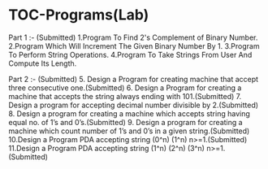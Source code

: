 # TOC-Programs(Lab)
Part 1 :- (Submitted)
1.Program To Find 2's Complement of Binary Number.
2.Program Which Will Increment The Given Binary Number By 1.
3.Program To Perform String Operations.
4.Program To Take Strings From User And Compute Its Length.

Part 2 :- (Submitted)
5. Design a Program for creating machine that accept three consecutive one.(Submitted)
6. Design a Program for creating a machine that accepts the string always ending with 101.(Submitted) 
7. Design a program for accepting decimal number divisible by 2.(Submitted)  
8. Design a program for creating a machine which accepts string having equal no. of 1’s and 0’s.(Submitted) 
9. Design a program for creating a machine which count number of 1’s and 0’s in a given string.(Submitted) 
10.Design a Program PDA accepting string (0^n) (1^n) n>=1.(Submitted) 
11.Design a Program PDA accepting string (1^n) (2^n) (3^n) n>=1.(Submitted) 

